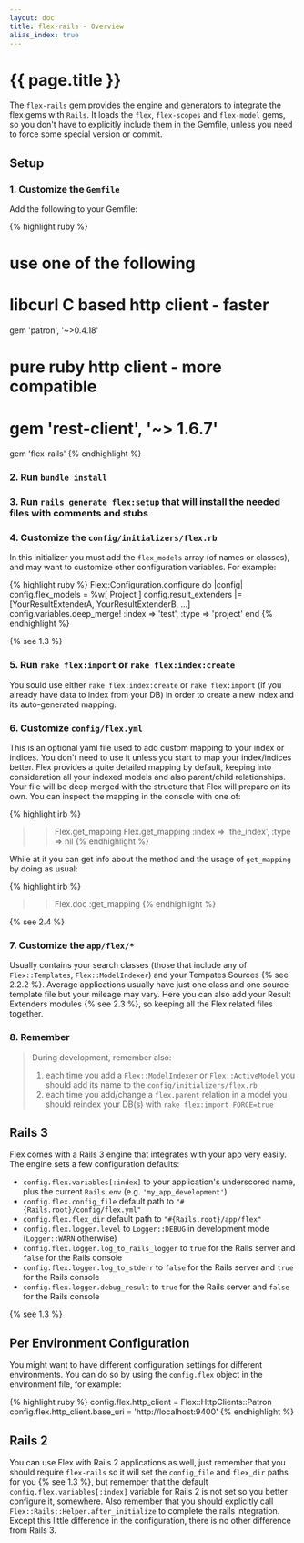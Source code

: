 ```yaml
---
layout: doc
title: flex-rails - Overview
alias_index: true
---
```


# {{ page.title }}

The `flex-rails` gem provides the engine and generators to integrate the flex gems with `Rails`. It loads the `flex`, `flex-scopes` and `flex-model` gems, so you don't have to explicitly include them in the Gemfile, unless you need to force some special version or commit.

## Setup

### 1. Customize the `Gemfile`

Add the following to your Gemfile:

{% highlight ruby %}
# use one of the following
# libcurl C based http client - faster
gem 'patron', '~>0.4.18'
# pure ruby http client - more compatible
# gem 'rest-client', '~> 1.6.7'
gem 'flex-rails'
{% endhighlight %}

### 2. Run `bundle install`

### 3. Run `rails generate flex:setup` that will install the needed files with comments and stubs

### 4. Customize the `config/initializers/flex.rb`

In this initializer you must add the `flex_models` array (of names or classes), and may want to customize other configuration variables. For example:

{% highlight ruby %}
Flex::Configuration.configure do |config|
  config.flex_models = %w[ Project ]
  config.result_extenders |= [YourResultExtenderA, YourResultExtenderB, ...]
  config.variables.deep_merge! :index => 'test',
                               :type  => 'project'
end
{% endhighlight %}

{% see 1.3 %}

### 5. Run `rake flex:import` or `rake flex:index:create`

You sould use either `rake flex:index:create` or `rake flex:import` (if you already have data to index from your DB) in order to create a new index and its auto-generated mapping.

### 6. Customize `config/flex.yml`

This is an optional yaml file used to add custom mapping to your index or indices. You don't need to use it unless you start to map your index/indices better. Flex provides a quite detailed mapping by default, keeping into consideration all your indexed models and also parent/child relationships. Your file will be deep merged with the structure that Flex will prepare on its own. You can inspect the mapping in the console with one of:

{% highlight irb %}
>> Flex.get_mapping
>> Flex.get_mapping :index => 'the_index', :type => nil
{% endhighlight %}


While at it you can get info about the method and the usage of `get_mapping` by doing as usual:

{% highlight irb %}
>> Flex.doc :get_mapping
{% endhighlight %}

{% see 2.4 %}

### 7. Customize the `app/flex/*`

Usually contains your search classes (those that include any of `Flex::Templates`, `Flex::ModelIndexer`) and your Tempates Sources {% see 2.2.2 %}. Average applications usually have just one class and one source template file but your mileage may vary. Here you can also add your Result Extenders modules {% see 2.3 %}, so keeping all the Flex related files together.

### 8. Remember

> During development, remember also:
>
> 1. each time you add a `Flex::ModelIndexer` or `Flex::ActiveModel` you should add its name to the `config/initializers/flex.rb`
> 2. each time you add/change a `flex.parent` relation in a model you should reindex your DB(s) with `rake flex:import FORCE=true`

## Rails 3

Flex comes with a Rails 3 engine that integrates with your app very easily. The engine sets a few configuration defaults:

 * `config.flex.variables[:index]` to your application's underscored name, plus the current `Rails.env` (e.g. `'my_app_development'`)
 * `config.flex.config_file` default path to `"#{Rails.root}/config/flex.yml"`
 * `config.flex.flex_dir` default path to `"#{Rails.root}/app/flex"`
 * `config.flex.logger.level` to `Logger::DEBUG` in development mode (`Logger::WARN` otherwise)
 * `config.flex.logger.log_to_rails_logger` to `true` for the Rails server and `false` for the Rails console
 * `config.flex.logger.log_to_stderr` to `false` for the Rails server and `true` for the Rails console
 * `config.flex.logger.debug_result` to `true` for the Rails server and `false` for the Rails console

{% see 1.3 %}

## Per Environment Configuration

You might want to have different configuration settings for different environments. You can do so by using the `config.flex` object in the environment file, for example:

{% highlight ruby %}
config.flex.http_client          = Flex::HttpClients::Patron
config.flex.http_client.base_uri = 'http://localhost:9400'
{% endhighlight %}

## Rails 2

You can use Flex with Rails 2 applications as well, just remember that you should require `flex-rails` so it will set the `config_file` and `flex_dir` paths for you {% see 1.3 %}, but remember that the default `config.flex.variables[:index]` variable for Rails 2 is not set so you better configure it, somewhere. Also remember that you should explicitly call `Flex::Rails::Helper.after_initialize` to complete the rails integration. Except this little difference in the configuration, there is no other difference from Rails 3.

